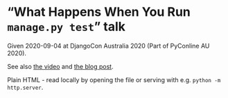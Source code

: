 # “What Happens When You Run `manage.py test`” talk

Given 2020-09-04 at DjangoCon Australia 2020 (Part of PyConline AU 2020).

See also [the video](https://www.youtube.com/watch?v=FP1Wxdwh3YE) and [the blog post](https://adamj.eu/tech/2020/09/05/what-happens-when-you-run-manage.py-test/).

Plain HTML - read locally by opening the file or serving with e.g. `python -m http.server`.
